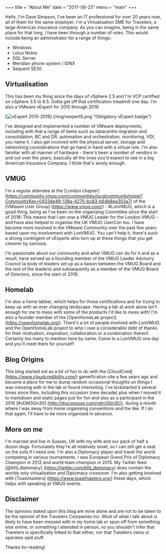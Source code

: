 +++
title = "About Me"
date = "2017-08-23"
menu = "main"
+++


Hello, I'm Dave Simpson, I've been an IT professional for over 20 years now, all of them for the same employer. I'm a Virtualisation SME for Travelers, a large American insurance company. As you can imagine, being in the same place for that long, I have been through a number of roles. 
This would include being an administrator for a range of things:

* Windows
* Lotus Notes
* SQL Server 
* Meridian phone system / IDNX
* Sequent SE30

## Virtualisation 
This has been my thing since the days of vSphere 2.5 and I'm VCP certified on vSphere 3.5 to 6.5. Gotta get off that certification treadmill one day. I'm also a VMware vExpert for 2015 through 2019. 

[![vExpert 2015-2019](/img/vexpert5.png)] (/img/vexpert5.png "Obligatory vExpert badge")

I've designed and implemented a number of VMware deployments, including with that a range of items such as datacentre migration and consolidation, BC and DR,  automation and orchestration, monitoring, VDI, you name it. I also get involved with the physical server, storage and networking considerations that go hand in hand with a virtual role. I'm also familiar with all manner of hardware - there's been a number of vendors in and out over the years, basically all the ones you'd expect to see in a big American Insurance Company. I think that's wooly enough.

## VMUG
I'm a regular attendee at the [London chapter] (https://community.vmug.com/communities/localcommunityhome?CommunityKey=0433de49-138a-4270-bc83-b64b8ea303a7) of the [VMware User Group] (https://www.vmug.com/) - #LonVMUG, which is a good thing, being as I've been on the organising Committee since the start of 2016! This means that I am now a VMUG Leader for the London VMUG - and have also helped to organise the UK VMUG UserCon too. I have become more involved in the VMware Community over the past few years based upon my involvement with LonVMUG. You can't help it, there's such a strong contingent of vExperts who turn up at these things that you get cleverer by osmosis. 

I'm passionate about our community and what VMUG can do for it and as a result, have served as a founding member of the VMUG Leader Advisory Council (a body of leaders set up as a liaison between the VMUG Board and the rest of the leaders) and subsequently as a member of the VMUG Board of Directors, since the start of 2019. 

## Homelab
I'm also a home labber, which helps for those certifications and for trying to keep up with an ever changing landscape. Having a lab at work alone isn't enough for me to mess with some of the products I'd like to mess with! I'm also a founder member of the [OpenHomeLab project] (https://openhomelab.org/). There's a lot of people involved with LonVMUG and the OpenHomeLab project to who I owe a considerable debt of thanks for their motivation, inspiration, collaboration or a combination thereof. Certainly too many to mention here by name. Come to a LonVMUG one day and you'll meet them for yourself!

## Blog Origins
This blog started out as a bit of fun to do with the [CloudCred] (https://www.cloudcredibility.com/) gameification site a few years ago and became a place for me to dump random occasional thoughts on things I was messing with in the lab or found interesting. I've kickstarted it several times since then, including this occasion (new decade) plus when I moved it to markdown and static pages just for fun and also as a participant in the 2016 [#vDM30in30] (http://discoposse.com/vdm30in30/), during a month where I was away from home organising conventions and the like. If I do that again, I'll have to be more organised in advance.

## More on me
I'm married and live in Sussex, UK with my wife and our pack of half a dozen dogs. Fortunately they're all relatively small, so I can still get a seat on the sofa if I need one. I'm also a Diplomacy player and travel the world competing in various tournaments. I was European Grand Prix of Diplomacy Champion in 2012 and world team champion in 2015. My Twitter feed [@bfd_diplomacy] (https://twitter.com/bfd_diplomacy) does contain the worlds only virtualisation and Diplomacy crossover. I'm also getting involved with [Toastmasters] (https://www.toastmasters.org/) these days, which helps with speaking at VMUG events. 

## Disclaimer
The opinions stated upon this blog are mine alone and are not to be taken to be the opinion of the Travelers Companies Inc. Most of what I talk about is likely to have been messed with in my home lab or spun off from something else online, or something I attended in person, so you shouldn't infer that Travelers is specifically linked to that either, nor that Travelers owns or operates said stuff.

Thanks for reading!
